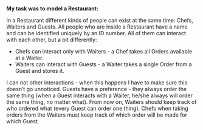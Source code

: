 <br><b>My task was to model a Restaurant:</br></b>

In a Restaurant different kinds of people can exist at the same time: Chefs, Waiters and Guests.
All people who are inside a Restaurant have a name and can be identified uniquely by an ID number.
All of them can interact with each other, but a bit differently:
- Chefs can interact only with Waiters - a Chef takes all Orders available at a Waiter.
- Waiters can interact with Guests - a Waiter takes a single Order from a Guest and stores it.

I can not other interactions - when this happens I have to make sure this doesn’t go unnoticed.
Guests have a preference - they always order the same thing (when a Guest interacts with a Waiter, he/she always will order the same thing, no matter what).
From now on, Waiters should keep track of who ordered what (every Guest can order one thing).
Chefs when taking orders from the Waiters must keep track of which order will be made for which Guest.
